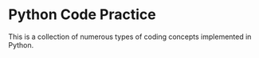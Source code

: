 # Python Code Practice

This is a collection of numerous types of coding concepts implemented in Python. 